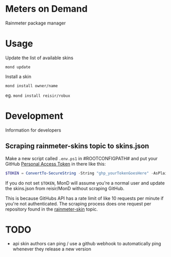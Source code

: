 # Meters on Demand

Rainmeter package manager

# Usage

Update the list of available skins

```
mond update
```

Install a skin

```
mond install owner/name
```

eg. `mond install reisir/robux`

# Development

Information for developers

## Scraping rainmeter-skins topic to skins.json

Make a new script called `.env.ps1` in #ROOTCONFIGPATH# and put your GitHub [Personal Access Token](https://github.com/settings/tokens) in there like this:

```ps1
$TOKEN = ConvertTo-SecureString -String "ghp_yourTokenGoesHere" -AsPlainText -Force
```

If you do not set `$TOKEN`, MonD will assume you're a normal user and update the skins.json from reisir/MonD without scraping GitHub.

This is because GitHubs API has a rate limit of like 10 requests per minute if you're not authenticated. The scraping process does one request per repository found in the [rainmeter-skin](https://github.com/topics/rainmeter-skin) topic.

# TODO

- api skin authors can ping / use a github webhook to automatically ping whenever they release a new version
